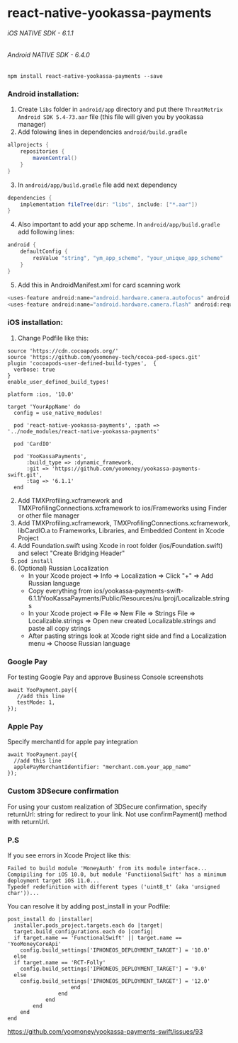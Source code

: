 # react-native-yookassa-payments

###### iOS NATIVE SDK - 6.1.1
###### Android NATIVE SDK - 6.4.0

`npm install react-native-yookassa-payments --save`

### Android installation:

1.  Create `libs` folder in `android/app` directory and put there `ThreatMetrix Android SDK 5.4-73.aar` file (this file will given you by yookassa manager)
2.  Add folowing lines in dependencies `android/build.gradle`

```java
allprojects {
    repositories {
        mavenCentral()
    }
}
```

3. In `android/app/build.gradle` file add next dependency

```java
dependencies {
    implementation fileTree(dir: "libs", include: ["*.aar"])
}
```

4. Also important to add your app scheme. In `android/app/build.gradle` add following lines:

```java
android {
    defaultConfig {
        resValue "string", "ym_app_scheme", "your_unique_app_scheme"
    }
}
```

5. Add this in AndroidManifest.xml for card scanning work

```java
<uses-feature android:name="android.hardware.camera.autofocus" android:required="false" />
<uses-feature android:name="android.hardware.camera.flash" android:required="false" />
```

### iOS installation:

1.  Change Podfile like this:

```
source 'https://cdn.cocoapods.org/'
source 'https://github.com/yoomoney-tech/cocoa-pod-specs.git'
plugin 'cocoapods-user-defined-build-types',  {
  verbose: true
}
enable_user_defined_build_types!

platform :ios, '10.0'

target 'YourAppName' do
  config = use_native_modules!

  pod 'react-native-yookassa-payments', :path => '../node_modules/react-native-yookassa-payments'
   
  pod 'CardIO' 
   
  pod 'YooKassaPayments',
      :build_type => :dynamic_framework,
      :git => 'https://github.com/yoomoney/yookassa-payments-swift.git',
      :tag => '6.1.1'
  end
```

2.  Add TMXProfiling.xcframework and TMXProfilingConnections.xcframework to ios/Frameworks using Finder or other file manager 
3.  Add TMXProfiling.xcframework, TMXProfilingConnections.xcframework, libCardIO.a to Frameworks, Libraries, and Embedded Content in Xcode Project
4.  Add Foundation.swift using Xcode in root folder (ios/Foundation.swift) and select "Сreate Bridging Header"
5.  `pod install`
6. (Optional) Russian Localization
    - In your Xcode project => Info => Localization => Click "+" => Add Russian language
    - Copy everything from ios/yookassa-payments-swift-6.1.1/YooKassaPayments/Public/Resources/ru.lproj/Localizable.strings
    - In your Xcode project => File => New File => Strings File => Localizable.strings => Open new created Localizable.strings and paste all copy strings
    - After pasting strings look at Xcode right side and find a Localization menu => Choose Russian language

### Google Pay
For testing Google Pay and approve Business Console screenshots
```
await YooPayment.pay({
   //add this line
   testMode: 1,    
});
```

### Apple Pay
Specify merchantId for apple pay integration
```
await YooPayment.pay({
  //add this line
  applePayMerchantIdentifier: "merchant.com.your_app_name" 
});
```

### Custom 3DSecure confirmation 
For using your custom realization of 3DSecure confirmation, specify returnUrl: string for redirect to your link. Not use confirmPayment() method with returnUrl. 


### P.S
If you see errors in Xcode Project like this:
```
Failed to build module 'MoneyAuth' from its module interface...
Compipiling for iOS 10.0, but module 'FunctiionalSwift' has a minimum deployment target iOS 11.0...
Typedef redefinition with different types ('uint8_t' (aka 'unsigned char'))...
```
You can resolve it by adding post_install in your Podfile:
```
post_install do |installer|
  installer.pods_project.targets.each do |target|
  target.build_configurations.each do |config|
  if target.name == 'FunctionalSwift' || target.name == 'YooMoneyCoreApi'
    config.build_settings['IPHONEOS_DEPLOYMENT_TARGET'] = '10.0'
  else
  if target.name == 'RCT-Folly'
    config.build_settings['IPHONEOS_DEPLOYMENT_TARGET'] = '9.0'
  else
    config.build_settings['IPHONEOS_DEPLOYMENT_TARGET'] = '12.0'
                    end
                end
            end
        end
    end
end
```
https://github.com/yoomoney/yookassa-payments-swift/issues/93

